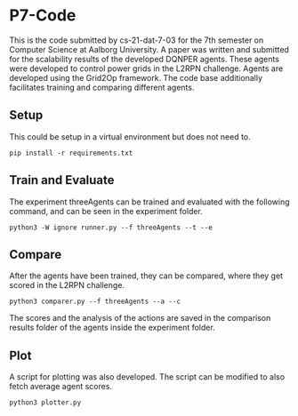 # P7-Code

This is the code submitted by cs-21-dat-7-03 for the 7th semester on Computer Science at Aalborg University.
A paper was written and submitted for the scalability results of the developed DQNPER agents.
These agents were developed to control power grids in the L2RPN challenge.
Agents are developed using the Grid2Op framework.
The code base additionally facilitates training and comparing different agents.

## Setup
This could be setup in a virtual environment but does not need to.
```
pip install -r requirements.txt
```

## Train and Evaluate
The experiment threeAgents can be trained and evaluated with the following command, and can be seen in the experiment folder.
```
python3 -W ignore runner.py --f threeAgents --t --e
```

## Compare
After the agents have been trained, they can be compared, where they get scored in the L2RPN challenge.
```
python3 comparer.py --f threeAgents --a --c
```
The scores and the analysis of the actions are saved in the comparison results folder of the agents inside the experiment folder.

## Plot
A script for plotting was also developed. The script can be modified to also fetch average agent scores.
```
python3 plotter.py
```